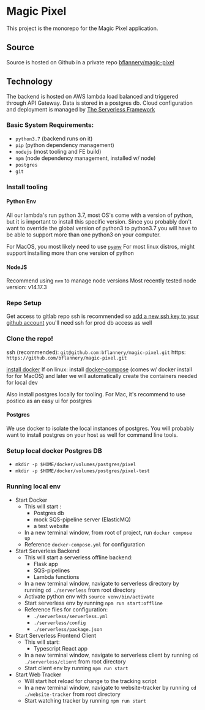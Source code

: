 # Magic Pixel

This project is the monorepo for the Magic Pixel application.

## Source

Source is hosted on Github in a private repo [bflannery/magic-pixel](https://github.com/bflannery/magic-pixel)


## Technology

The backend is hosted on AWS lambda load balanced and triggered through API Gateway.
Data is stored in a postgres db.
Cloud configuration and deployment is managed by [The Serverless Framework](https://www.serverless.com/)

### Basic System Requirements:
- `python3.7` (backend runs on it)
- `pip` (python dependency management)
- `nodejs` (most tooling and FE build)
- `npm` (node dependency management, installed w/ node)
- `postgres`
- `git`

### Install tooling

#### Python Env

All our lambda's run python 3.7, most OS's come with a version of python, but it is important to install
this specific version. Since you probably don't want to override the global version of python3 to python3.7
you will have to be able to support more than one python3 on your computer.

For MacOS, you most likely need to use [`pyenv`](https://github.com/pyenv/pyenv)
For most linux distros, might support installing more than one version of python

#### NodeJS

Recommend using `nvm` to manage node versions
Most recently tested node version: v14.17.3

### Repo Setup

Get access to gitlab repo
ssh is recommended so [add a new ssh key to your github account](https://docs.github.com/en/authentication/connecting-to-github-with-ssh)
you'll need ssh for prod db access as well

### Clone the repo!

ssh (recommended): `git@github.com:bflannery/magic-pixel.git`
https: `https://github.com/bflannery/magic-pixel.git`

[install docker](https://docs.docker.com/get-docker/)
If on linux: install [docker-compose](https://docs.docker.com/compose/install/) (comes w/ docker install for for MacOS)
and later we will automatically create the containers needed for local dev

Also install postgres locally for tooling.
For Mac, it's recommend to use postico as an easy ui for postgres


#### Postgres

We use docker to isolate the local instances of postgres.
You will probably want to install postgres on your host as well for command line tools.

### Setup local docker Postgres DB
- `mkdir -p $HOME/docker/volumes/postgres/pixel`
- `mkdir -p $HOME/docker/volumes/postgres/pixel-test`

### Running local env
- Start Docker 
  - This will start :
    - Postgres db
    - mock SQS-pipeline server (ElasticMQ)
    - a test website 
  - In a new terminal window, from root of project, run `docker compose up`
  - Reference `docker-compose.yml` for configuration
- Start Serverless Backend
  - This will start a serverless offline backend: 
    - Flask app 
    - SQS-pipelines
    - Lambda functions
  - In a new terminal window, navigate to serverless directory by running `cd ./serverless` from root directory
  - Activate python env with `source venv/bin/activate`
  - Start serverless env by running `npm run start:offline`
  - Reference files for configuration:
    - `./serverless/serverless.yml`
    - `./serverless/config`
    - `./serverless/package.json` 
- Start Serverless Frontend Client
  - This will start: 
    - Typescript React app 
  - In a new terminal window, navigate to serverless client by running `cd ./serverless/client` from root directory
  - Start client env by running `npm run start`
- Start Web Tracker
  - Will start hot reload for change to the tracking script
  - In a new terminal window, navigate to website-tracker by running `cd ./website-tracker` from root directory
  - Start watching tracker by running `npm run start`
